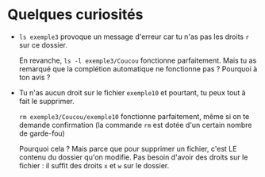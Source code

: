 
# Quelques curiosités

* `ls exemple3` provoque un message d'erreur car tu n'as pas les droits `r` sur ce dossier.

  En revanche, `ls -l exemple3/Coucou` fonctionne parfaitement. Mais tu as remarqué que la complétion automatique ne fonctionne pas ?
  Pourquoi à ton avis ?

* Tu n'as aucun droit sur le fichier `exemple10` et pourtant, tu peux tout à fait le supprimer.

  `rm exemple3/Coucou/exemple10` fonctionne parfaitement, même si on te demande confirmation (la commande `rm` est dotée d'un certain nombre de garde-fou)

  Pourquoi cela ? Mais parce que pour supprimer un fichier, c'est LE contenu du dossier qu'on modifie. Pas besoin d'avoir des droits sur le fichier : il suffit des droits `x` et `w` sur le dossier.
